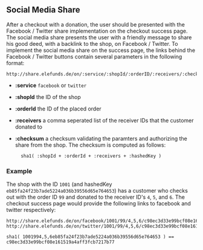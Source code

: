 ## Social Media Share

After a checkout with a donation, the user should be presented with the Facebook / Twitter share implementation on the checkout success page. The social media share presents the user with a friendly message to share his good deed, with a backlink to the shop, on Facebook / Twitter. To implement the social media share on the success page, the links behind the Facebook / Twitter buttons contain several parameters in the following format:

    http://share.elefunds.de/on/:service/:shopId/:orderID/:receivers/:checksum

* **:service** `facebook` or `twitter`
* **:shopId** the ID of the shop
* **:orderId** the ID of the placed order
* **:receivers** a comma seperated list of the receiver IDs that the customer donated to
* **:checksum** a checksum validating the paramters and authorizing the share from the shop. The checksum is computed as follows:

        sha1( :shopId + :orderId + :receivers + :hashedKey )

### Example

The shop with the ID `1001` (and hashedKey `eb85fa24f23b7ade5224a036b39556d65e764653`) has a customer who checks out with the order ID `99` and donated to the receiver ID's `4`, `5`, and `6`. The checkout success page would provide the following links to facebook and twitter respectively:

```
http://share.elefunds.de/on/facebook/1001/99/4,5,6/c98ec3d33e99bcf08e161519a4aff3fcb7217b77
http://share.elefunds.de/on/twitter/1001/99/4,5,6/c98ec3d33e99bcf08e161519a4aff3fcb7217b77
```


    sha1( 1001994,5,6eb85fa24f23b7ade5224a036b39556d65e764653 ) == c98ec3d33e99bcf08e161519a4aff3fcb7217b77
